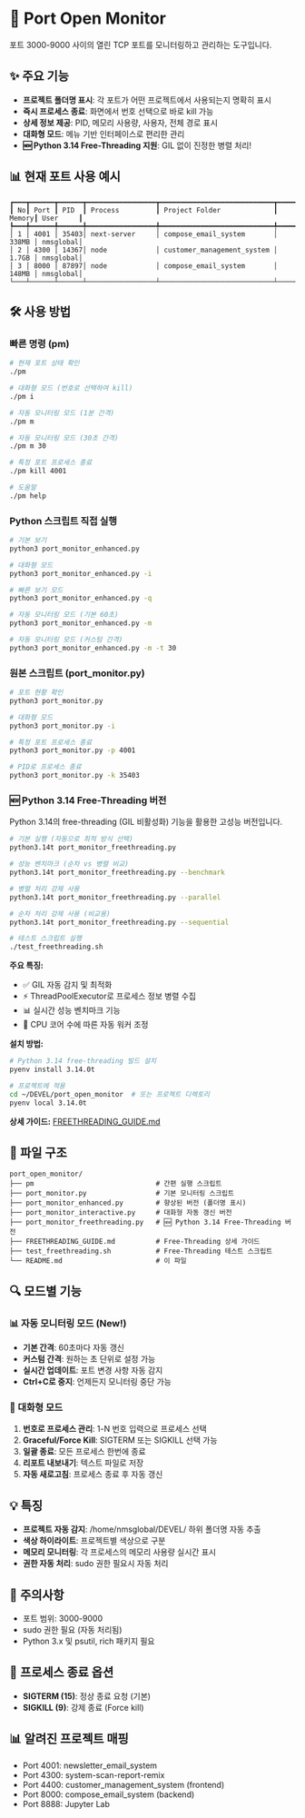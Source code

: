 # 🚀 Port Open Monitor

포트 3000-9000 사이의 열린 TCP 포트를 모니터링하고 관리하는 도구입니다.

## ✨ 주요 기능

- **프로젝트 폴더명 표시**: 각 포트가 어떤 프로젝트에서 사용되는지 명확히 표시
- **즉시 프로세스 종료**: 화면에서 번호 선택으로 바로 kill 가능
- **상세 정보 제공**: PID, 메모리 사용량, 사용자, 전체 경로 표시
- **대화형 모드**: 메뉴 기반 인터페이스로 편리한 관리
- **🆕 Python 3.14 Free-Threading 지원**: GIL 없이 진정한 병렬 처리!

## 📊 현재 포트 사용 예시

```
┏━━━┳━━━━━━┳━━━━━━┳━━━━━━━━━━━━━━━━━┳━━━━━━━━━━━━━━━━━━━━━━━━━━━━┳━━━━━━━┳━━━━━━━━━━┓
┃ No┃ Port ┃ PID  ┃ Process         ┃ Project Folder             ┃ Memory┃ User     ┃
┡━━━╇━━━━━━╇━━━━━━╇━━━━━━━━━━━━━━━━━╇━━━━━━━━━━━━━━━━━━━━━━━━━━━━╇━━━━━━━╇━━━━━━━━━━┩
│ 1 │ 4001 │ 35403│ next-server     │ compose_email_system       │ 338MB │ nmsglobal│
│ 2 │ 4300 │ 14367│ node            │ customer_management_system │ 1.7GB │ nmsglobal│
│ 3 │ 8000 │ 87897│ node            │ compose_email_system       │ 148MB │ nmsglobal│
└───┴──────┴──────┴─────────────────┴────────────────────────────┴───────┴──────────┘
```

## 🛠️ 사용 방법

### 빠른 명령 (pm)

```bash
# 현재 포트 상태 확인
./pm

# 대화형 모드 (번호로 선택하여 kill)
./pm i

# 자동 모니터링 모드 (1분 간격)
./pm m

# 자동 모니터링 모드 (30초 간격)
./pm m 30

# 특정 포트 프로세스 종료
./pm kill 4001

# 도움말
./pm help
```

### Python 스크립트 직접 실행

```bash
# 기본 보기
python3 port_monitor_enhanced.py

# 대화형 모드
python3 port_monitor_enhanced.py -i

# 빠른 보기 모드
python3 port_monitor_enhanced.py -q

# 자동 모니터링 모드 (기본 60초)
python3 port_monitor_enhanced.py -m

# 자동 모니터링 모드 (커스텀 간격)
python3 port_monitor_enhanced.py -m -t 30
```

### 원본 스크립트 (port_monitor.py)

```bash
# 포트 현황 확인
python3 port_monitor.py

# 대화형 모드
python3 port_monitor.py -i

# 특정 포트 프로세스 종료
python3 port_monitor.py -p 4001

# PID로 프로세스 종료
python3 port_monitor.py -k 35403
```

### 🆕 Python 3.14 Free-Threading 버전

Python 3.14의 free-threading (GIL 비활성화) 기능을 활용한 고성능 버전입니다.

```bash
# 기본 실행 (자동으로 최적 방식 선택)
python3.14t port_monitor_freethreading.py

# 성능 벤치마크 (순차 vs 병렬 비교)
python3.14t port_monitor_freethreading.py --benchmark

# 병렬 처리 강제 사용
python3.14t port_monitor_freethreading.py --parallel

# 순차 처리 강제 사용 (비교용)
python3.14t port_monitor_freethreading.py --sequential

# 테스트 스크립트 실행
./test_freethreading.sh
```

**주요 특징:**
- ✅ GIL 자동 감지 및 최적화
- ⚡ ThreadPoolExecutor로 프로세스 정보 병렬 수집
- 📊 실시간 성능 벤치마크 기능
- 🎯 CPU 코어 수에 따른 자동 워커 조정

**설치 방법:**
```bash
# Python 3.14 free-threading 빌드 설치
pyenv install 3.14.0t

# 프로젝트에 적용
cd ~/DEVEL/port_open_monitor  # 또는 프로젝트 디렉토리
pyenv local 3.14.0t
```

**상세 가이드:** [FREETHREADING_GUIDE.md](./FREETHREADING_GUIDE.md)

## 📁 파일 구조

```
port_open_monitor/
├── pm                              # 간편 실행 스크립트
├── port_monitor.py                 # 기본 모니터링 스크립트
├── port_monitor_enhanced.py        # 향상된 버전 (폴더명 표시)
├── port_monitor_interactive.py     # 대화형 자동 갱신 버전
├── port_monitor_freethreading.py   # 🆕 Python 3.14 Free-Threading 버전
├── FREETHREADING_GUIDE.md          # Free-Threading 상세 가이드
├── test_freethreading.sh           # Free-Threading 테스트 스크립트
└── README.md                       # 이 파일
```

## 🔍 모드별 기능

### 📊 자동 모니터링 모드 (New!)
- **기본 간격**: 60초마다 자동 갱신
- **커스텀 간격**: 원하는 초 단위로 설정 가능
- **실시간 업데이트**: 포트 변경 사항 자동 감지
- **Ctrl+C로 중지**: 언제든지 모니터링 중단 가능

### 🎯 대화형 모드
1. **번호로 프로세스 관리**: 1-N 번호 입력으로 프로세스 선택
2. **Graceful/Force Kill**: SIGTERM 또는 SIGKILL 선택 가능
3. **일괄 종료**: 모든 프로세스 한번에 종료
4. **리포트 내보내기**: 텍스트 파일로 저장
5. **자동 새로고침**: 프로세스 종료 후 자동 갱신

## 💡 특징

- **프로젝트 자동 감지**: /home/nmsglobal/DEVEL/ 하위 폴더명 자동 추출
- **색상 하이라이트**: 프로젝트별 색상으로 구분
- **메모리 모니터링**: 각 프로세스의 메모리 사용량 실시간 표시
- **권한 자동 처리**: sudo 권한 필요시 자동 처리

## 📝 주의사항

- 포트 범위: 3000-9000
- sudo 권한 필요 (자동 처리됨)
- Python 3.x 및 psutil, rich 패키지 필요

## 🚨 프로세스 종료 옵션

- **SIGTERM (15)**: 정상 종료 요청 (기본)
- **SIGKILL (9)**: 강제 종료 (Force kill)

## 📊 알려진 프로젝트 매핑

- Port 4001: newsletter_email_system
- Port 4300: system-scan-report-remix
- Port 4400: customer_management_system (frontend)
- Port 8000: compose_email_system (backend)
- Port 8888: Jupyter Lab